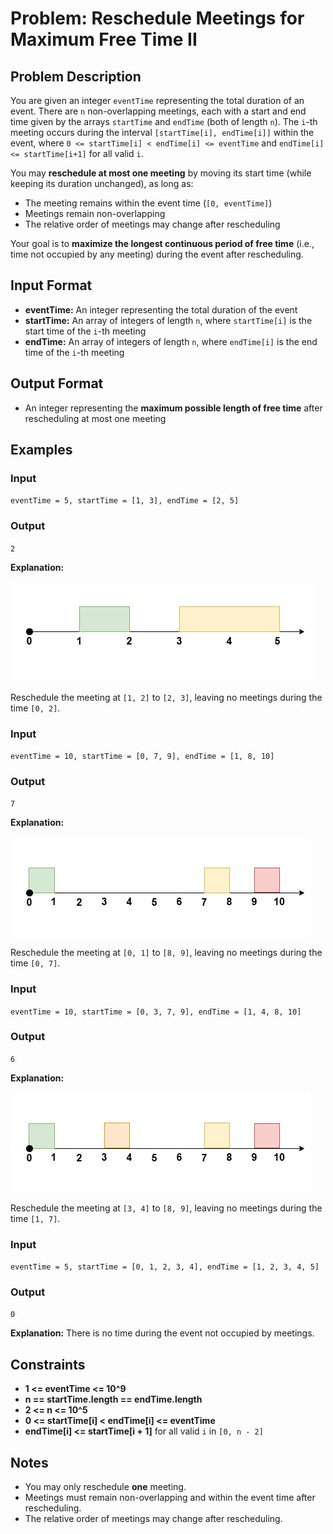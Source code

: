 
# Problem: Reschedule Meetings for Maximum Free Time II

## Problem Description
You are given an integer `eventTime` representing the total duration of an event. There are `n` non-overlapping meetings, each with a start and end time given by the arrays `startTime` and `endTime` (both of length `n`). The `i`-th meeting occurs during the interval `[startTime[i], endTime[i]]` within the event, where `0 <= startTime[i] < endTime[i] <= eventTime` and `endTime[i] <= startTime[i+1]` for all valid `i`.

You may **reschedule at most one meeting** by moving its start time (while keeping its duration unchanged), as long as:
- The meeting remains within the event time (`[0, eventTime]`)
- Meetings remain non-overlapping
- The relative order of meetings may change after rescheduling

Your goal is to **maximize the longest continuous period of free time** (i.e., time not occupied by any meeting) during the event after rescheduling.

## Input Format
- **eventTime:** An integer representing the total duration of the event
- **startTime:** An array of integers of length `n`, where `startTime[i]` is the start time of the `i`-th meeting
- **endTime:** An array of integers of length `n`, where `endTime[i]` is the end time of the `i`-th meeting

## Output Format
- An integer representing the **maximum possible length of free time** after rescheduling at most one meeting

## Examples

### Input
`eventTime = 5, startTime = [1, 3], endTime = [2, 5]`<br/>

### Output
`2`<br/>

**Explanation:**

![alt text](image.png)

Reschedule the meeting at `[1, 2]` to `[2, 3]`, leaving no meetings during the time `[0, 2]`.

### Input
`eventTime = 10, startTime = [0, 7, 9], endTime = [1, 8, 10]`<br/>

### Output
`7`<br/>

**Explanation:**

![alt text](image-1.png)

Reschedule the meeting at `[0, 1]` to `[8, 9]`, leaving no meetings during the time `[0, 7]`.

### Input
`eventTime = 10, startTime = [0, 3, 7, 9], endTime = [1, 4, 8, 10]`<br/>

### Output
`6`<br/>

**Explanation:**

![alt text](image-2.png)

Reschedule the meeting at `[3, 4]` to `[8, 9]`, leaving no meetings during the time `[1, 7]`.

### Input
`eventTime = 5, startTime = [0, 1, 2, 3, 4], endTime = [1, 2, 3, 4, 5]`<br/>

### Output
`0`<br/>

**Explanation:**
There is no time during the event not occupied by meetings.

## Constraints
- **1 <= eventTime <= 10^9**
- **n == startTime.length == endTime.length**
- **2 <= n <= 10^5**
- **0 <= startTime[i] < endTime[i] <= eventTime**
- **endTime[i] <= startTime[i + 1]** for all valid `i` in `[0, n - 2]`

## Notes
- You may only reschedule **one** meeting.
- Meetings must remain non-overlapping and within the event time after rescheduling.
- The relative order of meetings may change after rescheduling.

